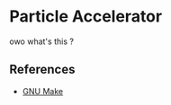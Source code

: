 # Particle Accelerator

owo what's this ?

## References

- [GNU Make](https://www.gnu.org/software/make/manual/make.html)
